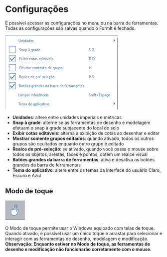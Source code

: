# Configurações

É possível acessar as configurações no menu ou na barra de ferramentas. Todas as configurações são salvas quando o FormIt é fechado.

![](../.gitbook/assets/settings_menu.png)

* **Unidades**: altere entre unidades imperiais e métricas
* **Snap à grade**: alterne se as ferramentas de desenho e modelagem efetuam o snap à grade subjacente do local do solo
* **Exibir cotas editáveis**: alterna a exibição de cotas ao desenhar e editar
* **Mostrar somente grupos editados**: quando ativado, todos os outros grupos são ocultados enquanto outro grupo é editado
* **Realce de pré-seleção**: se ativado, quando você passa o mouse sobre todos os objetos, arestas, faces e pontos, obtém um realce visual
* **Botões grandes da barra de ferramentas**: ativa e desativa os botões grandes da barra de ferramentas
* **Tema do aplicativo**: altere entre os temas da interface do usuário Claro, Escuro e Azul

## Modo de toque

![](../.gitbook/assets/touch_mode_icon.png)

O Modo de toque permite usar o Windows equipado com telas de toque. Quando ativado, é possível usar um único toque e arrastar para selecionar e interagir com as ferramentas de desenho, modelagem e modificação. **Observação: Enquanto estiver no Modo de toque, as ferramentas de desenho e modificação não funcionarão corretamente com o mouse.**

